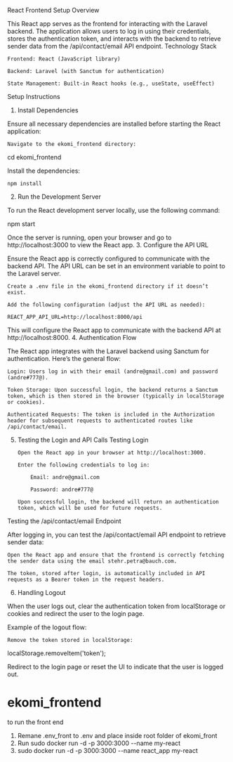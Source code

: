 React Frontend Setup
Overview

This React app serves as the frontend for interacting with the Laravel backend. The application allows users to log in using their credentials, stores the authentication token, and interacts with the backend to retrieve sender data from the /api/contact/email API endpoint.
Technology Stack

    Frontend: React (JavaScript library)

    Backend: Laravel (with Sanctum for authentication)

    State Management: Built-in React hooks (e.g., useState, useEffect)

Setup Instructions

1. Install Dependencies

Ensure all necessary dependencies are installed before starting the React application:

    Navigate to the ekomi_frontend directory:

cd ekomi_frontend

Install the dependencies:

    npm install

2. Run the Development Server

To run the React development server locally, use the following command:

npm start

Once the server is running, open your browser and go to http://localhost:3000 to view the React app. 3. Configure the API URL

Ensure the React app is correctly configured to communicate with the backend API. The API URL can be set in an environment variable to point to the Laravel server.

    Create a .env file in the ekomi_frontend directory if it doesn’t exist.

    Add the following configuration (adjust the API URL as needed):

    REACT_APP_API_URL=http://localhost:8000/api

This will configure the React app to communicate with the backend API at http://localhost:8000. 4. Authentication Flow

The React app integrates with the Laravel backend using Sanctum for authentication. Here’s the general flow:

    Login: Users log in with their email (andre@gmail.com) and password (andre#777@).

    Token Storage: Upon successful login, the backend returns a Sanctum token, which is then stored in the browser (typically in localStorage or cookies).

    Authenticated Requests: The token is included in the Authorization header for subsequent requests to authenticated routes like /api/contact/email.

5.  Testing the Login and API Calls
    Testing Login

        Open the React app in your browser at http://localhost:3000.

        Enter the following credentials to log in:

            Email: andre@gmail.com

            Password: andre#777@

        Upon successful login, the backend will return an authentication token, which will be used for future requests.

Testing the /api/contact/email Endpoint

After logging in, you can test the /api/contact/email API endpoint to retrieve sender data:

    Open the React app and ensure that the frontend is correctly fetching the sender data using the email stehr.petra@bauch.com.

    The token, stored after login, is automatically included in API requests as a Bearer token in the request headers.

6. Handling Logout

When the user logs out, clear the authentication token from localStorage or cookies and redirect the user to the login page.

Example of the logout flow:

    Remove the token stored in localStorage:

localStorage.removeItem('token');

Redirect to the login page or reset the UI to indicate that the user is logged out.

# ekomi_frontend

to run the front end

1. Remane .env_front to .env and place inside root folder of ekomi_front
2. Run sudo docker run -d -p 3000:3000 --name my-react
3. sudo docker run -d -p 3000:3000 --name react_app my-react
